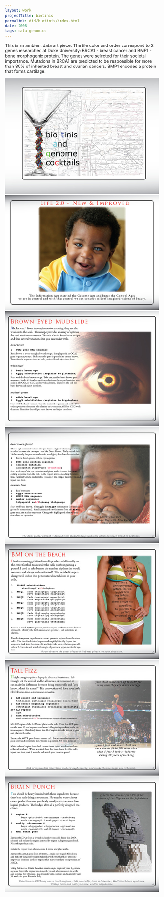 ```yaml
---
layout: work
projectTitle: biotinis
permalink: did/biotinis/index.html
date: 2008
tags: data genomics 
---
```


This is an ambient data art piece. The tile color and order correspond to 2 genes researched at Duke University: BRCA1 - breast cancer and BMP1 - bone morphogenic protein. The genes were selected for their societal importance. Mutations in BRCA1 are predicted to be responsible for more than 80% of inherited breast and ovarian cancers. BMP1 encodes a protein that forms cartilage. 

![figure 1][img01]
![figure 2][img02]
![figure 3][img03]
![figure 4][img04]
![figure 5][img05]
![figure 6][img06]
![figure 7][img07]

[img01]: /img/biotinis-wo-01.jpg
[img02]: /img/biotinis-wo-02.jpg
[img03]: /img/biotinis-wo-03.jpg
[img04]: /img/biotinis-wo-04.jpg
[img05]: /img/biotinis-wo-05.jpg
[img06]: /img/biotinis-wo-06.jpg
[img07]: /img/biotinis-wo-07.jpg
